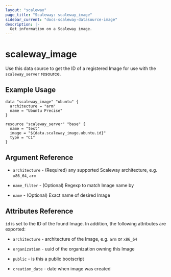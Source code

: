 ```yaml
---
layout: "scaleway"
page_title: "Scaleway: scaleway_image"
sidebar_current: "docs-scaleway-datasource-image"
description: |-
  Get information on a Scaleway image.
---
```


# scaleway\_image

Use this data source to get the ID of a registered Image for use with the
`scaleway_server` resource.

## Example Usage

```
data "scaleway_image" "ubuntu" {
  architecture = "arm"
  name = "Ubuntu Precise"
}

resource "scaleway_server" "base" {
  name = "test"
  image = "${data.scaleway_image.ubuntu.id}"
  type = "C1"
}
```

## Argument Reference

* `architecture` - (Required) any supported Scaleway architecture, e.g. `x86_64`, `arm`

* `name_filter` - (Optional) Regexp to match Image name by

* `name` - (Optional) Exact name of desired Image

## Attributes Reference

`id` is set to the ID of the found Image. In addition, the following attributes
are exported:

* `architecture` - architecture of the Image, e.g. `arm` or `x86_64`

* `organization` - uuid of the organization owning this Image

* `public` - is this a public bootscript

* `creation_date` - date when image was created

